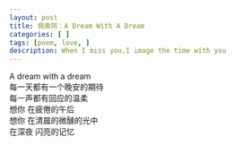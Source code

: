 ```yaml
---
layout: post
title: 佩索阿：A Dream With A Dream 
categories: [ ]
tags: [poem, love, ]
description: When I miss you,I image the time with you
---
```




A dream with a dream  
每一天都有一个晚安的期待  
每一声都有回应的温柔  
想你 在疲倦的午后   
想你 在清晨的微醺的光中  
在深夜 闪亮的记忆  
